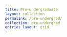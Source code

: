 ```yaml
---
title: Pre-undergraduate
layout: collection
permalink: /pre-undergrad/
collection: pre-undergrad
entries_layout: grid
---
```

